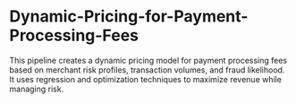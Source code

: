 # Dynamic-Pricing-for-Payment-Processing-Fees
This pipeline creates a dynamic pricing model for payment processing fees based on merchant risk profiles, transaction volumes, and fraud likelihood. It uses regression and optimization techniques to maximize revenue while managing risk.
